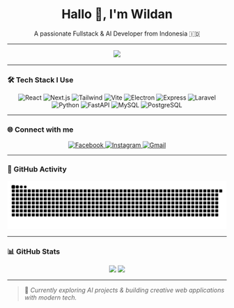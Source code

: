 <h1 align="center">Hallo 👋, I'm Wildan</h1>
<p align="center">A passionate Fullstack & AI Developer from Indonesia 🇮🇩</p>

---

<div align="center">
  <img src="https://media3.giphy.com/media/v1.Y2lkPTc5MGI3NjExOW5nbnpxYWlra3NkNGVxazV1ZXN4dnVvbXQ2MGZvcjQ1bDJ4MHVwaSZlcD12MV9pbnRlcm5hbF9naWZfYnlfaWQmY3Q9Zw/11KzOet1ElBDz2/giphy.gif" width="500"/>
</div>

---

### 🛠️ Tech Stack I Use

<div align="center">
  <img src="https://img.shields.io/badge/React-20232A?style=for-the-badge&logo=react&logoColor=61DAFB" alt="React" />
  <img src="https://img.shields.io/badge/Next.js-000000?style=for-the-badge&logo=next.js&logoColor=white" alt="Next.js" />
  <img src="https://img.shields.io/badge/Tailwind_CSS-38B2AC?style=for-the-badge&logo=tailwind-css&logoColor=white" alt="Tailwind" />
  <img src="https://img.shields.io/badge/Vite-B73BFE?style=for-the-badge&logo=vite&logoColor=FFD62E" alt="Vite" />
  <img src="https://img.shields.io/badge/Electron-2B2E3A?style=for-the-badge&logo=electron&logoColor=9FEAF9" alt="Electron" />
  <img src="https://img.shields.io/badge/Express.js-000000?style=for-the-badge&logo=express&logoColor=white" alt="Express" />
  <img src="https://img.shields.io/badge/Laravel-FF2D20?style=for-the-badge&logo=laravel&logoColor=white" alt="Laravel" />
  <img src="https://img.shields.io/badge/Python-3776AB?style=for-the-badge&logo=python&logoColor=white" alt="Python" />
  <img src="https://img.shields.io/badge/FastAPI-009688?style=for-the-badge&logo=fastapi&logoColor=white" alt="FastAPI" />
  <img src="https://img.shields.io/badge/MySQL-005C84?style=for-the-badge&logo=mysql&logoColor=white" alt="MySQL" />
  <img src="https://img.shields.io/badge/PostgreSQL-316192?style=for-the-badge&logo=postgresql&logoColor=white" alt="PostgreSQL" />
</div>

---

### 🌐 Connect with me

<p align="center">
  <a href="https://www.facebook.com/triatnakusuma" target="_blank">
    <img src="https://img.shields.io/badge/Facebook-1877F2?style=for-the-badge&logo=facebook&logoColor=white" alt="Facebook" />
  </a>
  <a href="https://www.instagram.com/wildandwoii/" target="_blank">
    <img src="https://img.shields.io/badge/Instagram-E4405F?style=for-the-badge&logo=instagram&logoColor=white" alt="Instagram" />
  </a>
  <a href="mailto:wildandwitriatnakusuma3915@gmail.com" target="_blank">
    <img src="https://img.shields.io/badge/Gmail-D14836?style=for-the-badge&logo=gmail&logoColor=white" alt="Gmail" />
  </a>
</p>

---

### 🐍 GitHub Activity

<div align="center">
  <img src="https://raw.githubusercontent.com/lgncy/lgncy/output/snake.svg" alt="Snake animation" />
</div>

---

### 📊 GitHub Stats

<p align="center">
  <img src="https://github-readme-stats.vercel.app/api?username=lgncy&show_icons=true&theme=radical" height="150"/>
  <img src="https://github-readme-stats.vercel.app/api/top-langs/?lgncy=lgncy&layout=compact&theme=radical" height="150"/>
</p>

---

> 🚀 *Currently exploring AI projects & building creative web applications with modern tech.*

